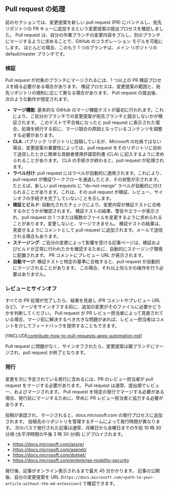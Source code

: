 ## <a name="pull-request-processing"></a>Pull request の処理

前のセクションでは、変更提案を新しい pull request (PR) にバンドルし、宛先リポジトリの PR キューに追加するという変更提案の提出プロセスを確認しました。 Pull request は、自分の作業ブランチの変更内容をプルし、別のブランチにマージするように求めることで、GitHub のコラボレーション モデルを可能にします。 ほとんどの場合、このもう 1 つのブランチは、メイン リポジトリの default/master ブランチです。

### <a name="validation"></a>検証

Pull request が対象のブランチにマージされるには、1 つ以上の PR 検証プロセスを経る必要がある場合があります。 検証プロセスは、変更提案の範囲と、宛先リポジトリの規則に応じて異なる場合があります。 Pull request の提出後、次のような動作が想定されます。

- **マージ機能**: 基本的な GitHub のマージ機能テストが最初に行われます。これにより、ご自分のブランチでの変更提案が宛先ブランチと競合しないかが検証されます。 このテストで不合格になったと pull request に表示された場合、処理を続行する前に、マージ競合の原因となっているコンテンツを調整する必要があります。
- **CLA**: パブリック リポジトリに投稿しているが、Microsoft の社員ではない場合、変更提案の重要性によっては、pull request をそのリポジトリに初めて送信したときに簡単な貢献者使用許諾契約書 (CLA) に記入するように求められることがあります。 CLA の手続きが終わると、pull request が処理されます。
- **ラベル付け**: pull request にはラベルが自動的に適用されます。これにより、pull request が検証ワークフローを通過したとき、その状態が示されます。 たとえば、新しい pull requests に "do-not-merge" ラベルが自動的に付けられることがあります。これは、その pull request が検証、レビュー、サインオフの手続きを完了していないことを示します。
- **検証とビルド**: 自動化されたチェックにより、変更内容が検証テストに合格するかどうかが確認されます。 検証テストの結果、警告やエラーが表示され、pull request の 1 つまたは複数のファイルを変更するように求められることがあります。変更しないと、マージできません。 検証テストの結果は、見直せるようにコメントとして pull request に追加されます。メールで送信される場合もあります。
- **ステージング**: ご自分の変更によって影響を受ける記事ページは、検証およびビルドが正常に行われたかを確認するために、自動的にステージング環境に配置されます。 PR コメントにプレビュー URL が表示されます。
- **自動マージ**: 検証テストと特定の基準に合格すると、pull request が自動的にマージされることがあります。 この場合、それ以上何らかの操作を行う必要はありません。

### <a name="review-and-sign-off"></a>レビューとサインオフ

すべての PR 処理が完了したら、結果を見直し (PR コメントやプレビュー URL など)、マージをサインオフする前に、追加の変更がそのファイルに必要かどうかを判断してください。 Pull request が PR レビュー担当者によって見直されている場合、マージ前に解決するべき大きな問題があれば、レビュー担当者はコメントを介してフィードバックを提供することもできます。

[!INCLUDE[contribute-how-to-pull-requests-apex-automation.md](contribute-how-to-pull-requests-apex-automation.md)]

Pull request に問題がなく、サインオフされたら、変更提案は親ブランチにマージされ、pull request が終了となります。

### <a name="publishing"></a>発行

変更を次に予定されている発行に含めるには、PR のレビュー担当者が pull request をマージする必要があります。 Pull request は通常、提出順でレビュー、およびマージされます。 Pull request を特定の発行でマージする必要がある場合、発行前にマージするために、早めに PR レビュー担当者と協力する必要があります。

投稿が承認され、マージされると、docs.microsoft.com の発行プロセスに追加されます。 投稿先のリポジトリを管理するチームによって発行時間が異なります。 次のパスで発行された記事は通常、月曜日から金曜日までの午前 10 時 30 分頃 (太平洋時間の午後 3 時 30 分頃) にデプロイされます。

- https://docs.microsoft.com/azure/
- https://docs.microsoft.com/aspnet/
- https://docs.microsoft.com/dotnet/
- https://docs.microsoft.com/enterprise-mobility-security

発行後、記事がオンライン表示されるまで最大 45 分かかります。 記事の公開後、自分の変更提案を URL (`https://docs.microsoft.com/<path-to-your-article-without-the-md-extension>`) で確認できます。
